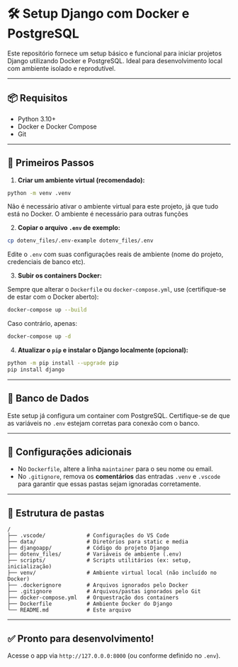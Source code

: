 # 🛠️ Setup Django com Docker e PostgreSQL

Este repositório fornece um setup básico e funcional para iniciar projetos Django utilizando Docker e PostgreSQL. Ideal para desenvolvimento local com ambiente isolado e reprodutível.

---

## 📦 Requisitos

- Python 3.10+
- Docker e Docker Compose
- Git

---

## 🚀 Primeiros Passos

1. **Criar um ambiente virtual (recomendado):**

```bash
python -m venv .venv
```

Não é necessário ativar o ambiente virtual para este projeto, já que tudo está no Docker. O ambiente é necessário para outras funções

2. **Copiar o arquivo `.env` de exemplo:**

```bash
cp dotenv_files/.env-example dotenv_files/.env
```

Edite o `.env` com suas configurações reais de ambiente (nome do projeto, credenciais de banco etc).

3. **Subir os containers Docker:**

Sempre que alterar o `Dockerfile` ou `docker-compose.yml`, use (certifique-se de estar com o Docker aberto):

```bash
docker-compose up --build
```

Caso contrário, apenas:

```bash
docker-compose up -d
```

4. **Atualizar o `pip` e instalar o Django localmente (opcional):**

```bash
python -m pip install --upgrade pip
pip install django
```

---

## 🐘 Banco de Dados

Este setup já configura um container com PostgreSQL. Certifique-se de que as variáveis no `.env` estejam corretas para conexão com o banco.

---

## 📝 Configurações adicionais

- No `Dockerfile`, altere a linha `maintainer` para o seu nome ou email.
- No `.gitignore`, remova os **comentários** das entradas `.venv` e `.vscode` para garantir que essas pastas sejam ignoradas corretamente.

---

## 📂 Estrutura de pastas

```
/
├── .vscode/             # Configurações do VS Code
├── data/                # Diretórios para static e media
├── djangoapp/           # Código do projeto Django
├── dotenv_files/        # Variáveis de ambiente (.env)
├── scripts/             # Scripts utilitários (ex: setup, inicialização)
├── venv/                # Ambiente virtual local (não incluído no Docker)
├── .dockerignore        # Arquivos ignorados pelo Docker
├── .gitignore           # Arquivos/pastas ignorados pelo Git
├── docker-compose.yml   # Orquestração dos containers
├── Dockerfile           # Ambiente Docker do Django
└── README.md            # Este arquivo
```

---

## ✅ Pronto para desenvolvimento!

Acesse o app via `http://127.0.0.0:8000` (ou conforme definido no `.env`).
